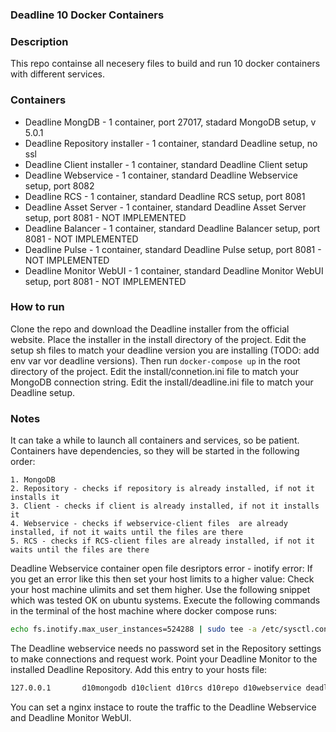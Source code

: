 ### Deadline 10 Docker Containers

### Description
This repo containse all necesery files to build and run 10 docker containers with different services.

### Containers
- Deadline MongDB - 1 container, port 27017, stadard MongoDB setup, v 5.0.1
- Deadline Repository installer - 1 container, standard Deadline setup, no ssl
- Deadline Client installer - 1 container, standard Deadline Client setup
- Deadline Webservice - 1 container, standard Deadline Webservice setup, port 8082
- Deadline RCS - 1 container, standard Deadline RCS setup, port 8081 
- Deadline Asset Server - 1 container, standard Deadline Asset Server setup, port 8081 - NOT IMPLEMENTED
- Deadline Balancer - 1 container, standard Deadline Balancer setup, port 8081 - NOT IMPLEMENTED
- Deadline Pulse - 1 container, standard Deadline Pulse setup, port 8081 - NOT IMPLEMENTED
- Deadline Monitor WebUI - 1 container, standard Deadline Monitor WebUI setup, port 8081 - NOT IMPLEMENTED

### How to run
Clone the repo and download the Deadline installer from the official website. Place the installer in the install directory of the project. Edit the setup sh files to match your deadline version you are installing (TODO: add env var vor deadline versions). Then
run `docker-compose up` in the root directory of the project.
Edit the install/connetion.ini file to match your MongoDB connection string.
Edit the install/deadline.ini file to match your Deadline setup.

### Notes
It can take a while to launch all containers and services, so be patient.
Containers have dependencies, so they will be started in the following order:
```
1. MongoDB
2. Repository - checks if repository is already installed, if not it installs it
3. Client - checks if client is already installed, if not it installs it
4. Webservice - checks if webservice-client files  are already installed, if not it waits until the files are there
5. RCS - checks if RCS-client files are already installed, if not it waits until the files are there
```
Deadline Webservice container open file desriptors error - inotify error: If you get an error like this then set your host limits to a higher value:
Check your host machine ulimits and set them higher. Use the following snippet which was tested OK on ubuntu systems.
Execute the following commands in the terminal of the host machine where docker compose runs:
```bash
echo fs.inotify.max_user_instances=524288 | sudo tee -a /etc/sysctl.conf && sudo sysctl -p
```

The Deadline webservice needs no password set in the Repository settings to make connections and request work.
Point your Deadline Monitor to the installed Deadline Repository.
Add this entry to your hosts file:
```bash
127.0.0.1       d10mongodb d10client d10rcs d10repo d10webservice deadline-web-app-backend deadline-web-app-frontend
```


You can set a nginx instace to route the traffic to the Deadline Webservice and Deadline Monitor WebUI.